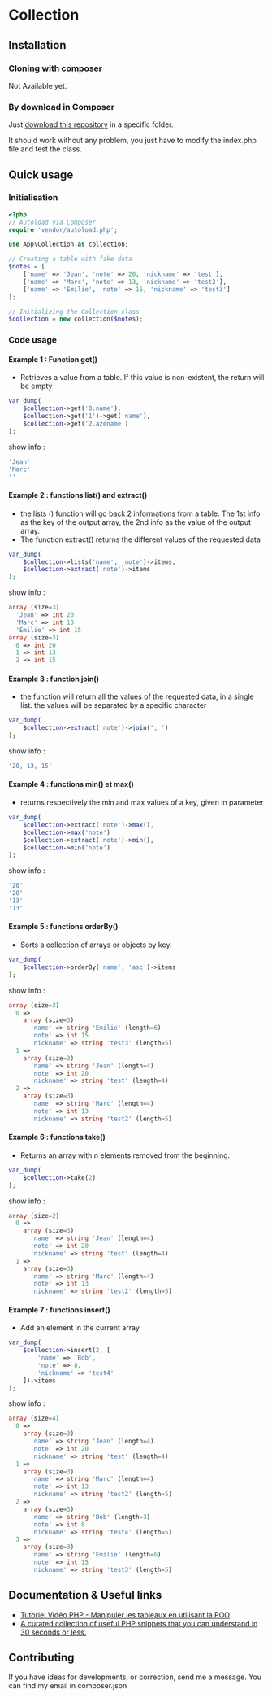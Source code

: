 Collection
=============

## Installation
### Cloning with composer
Not Available yet.

### By download in Composer 
Just [download this repository](https://github.com/Little-sumo-labs/Collection/archive/master.zip) in a specific folder.

It should work without any problem, you just have to modify the index.php file and test the class.

## Quick usage
### Initialisation
```php
<?php
// Autoload via Composer
require 'vendor/autoload.php';

use App\Collection as collection;

// Creating a table with fake data
$notes = [
    ['name' => 'Jean', 'note' => 20, 'nickname' => 'test'],
    ['name' => 'Marc', 'note' => 13, 'nickname' => 'test2'],
    ['name' => 'Emilie', 'note' => 15, 'nickname' => 'test3']
];

// Initializing the Collection class
$collection = new collection($notes);
```

### Code usage
#### Example 1 : Function get()
- Retrieves a value from a table. If this value is non-existent, the return will be empty

```php
var_dump(
    $collection->get('0.name'),
    $collection->get('1')->get('name'),
    $collection->get('2.azename')
);
```
show info :
```php
'Jean'
'Marc'
''
```

#### Example 2 : functions list() and extract()
- the lists () function will go back 2 informations from a table. The 1st info as the key of the output array, the 2nd info as the value of the output array. 
- The function extract() returns the different values of the requested data
```php
var_dump(
    $collection->lists('name', 'note')->items,
    $collection->extract('note')->items
);
```
show info :
```php
array (size=3)
  'Jean' => int 20
  'Marc' => int 13
  'Emilie' => int 15
array (size=3)
  0 => int 20
  1 => int 13
  2 => int 15
```

#### Example 3 : function join()
- the function will return all the values of the requested data, in a single list. the values will be separated by a specific character
```php
var_dump(
    $collection->extract('note')->join(', ')
);
```
show info :
```php
'20, 13, 15'
```

#### Example 4 : functions min() et max()
- returns respectively the min and max values ​​of a key, given in parameter
```php
var_dump(
    $collection->extract('note')->max(),
    $collection->max('note')
    $collection->extract('note')->min(),
    $collection->min('note')
);
```
show info :
```php
'20'
'20'
'13'
'13'
```

#### Example 5 : functions orderBy()
- Sorts a collection of arrays or objects by key.
```php
var_dump(
    $collection->orderBy('name', 'asc')->items
);
```
show info :
```php
array (size=3)
  0 => 
    array (size=3)
      'name' => string 'Emilie' (length=6)
      'note' => int 15
      'nickname' => string 'test3' (length=5)
  1 => 
    array (size=3)
      'name' => string 'Jean' (length=4)
      'note' => int 20
      'nickname' => string 'test' (length=4)
  2 => 
    array (size=3)
      'name' => string 'Marc' (length=4)
      'note' => int 13
      'nickname' => string 'test2' (length=5)
```

#### Example 6 : functions take()
- Returns an array with n elements removed from the beginning.
```php
var_dump(
    $collection->take(2)
);
```
show info :
```php
array (size=2)
  0 => 
    array (size=3)
      'name' => string 'Jean' (length=4)
      'note' => int 20
      'nickname' => string 'test' (length=4)
  1 => 
    array (size=3)
      'name' => string 'Marc' (length=4)
      'note' => int 13
      'nickname' => string 'test2' (length=5)
```

#### Example 7 : functions insert()
- Add an element in the current array
```php
var_dump(
    $collection->insert(2, [
        'name' => 'Bob',
        'note' => 8,
        'nickname' => 'test4'
    ])->items
);
```
show info :
```php
array (size=4)
  0 => 
    array (size=3)
      'name' => string 'Jean' (length=4)
      'note' => int 20
      'nickname' => string 'test' (length=4)
  1 => 
    array (size=3)
      'name' => string 'Marc' (length=4)
      'note' => int 13
      'nickname' => string 'test2' (length=5)
  2 => 
    array (size=3)
      'name' => string 'Bob' (length=3)
      'note' => int 8
      'nickname' => string 'test4' (length=5)
  3 => 
    array (size=3)
      'name' => string 'Emilie' (length=6)
      'note' => int 15
      'nickname' => string 'test3' (length=5)
```

## Documentation & Useful links
* [Tutoriel Vidéo PHP - Manipuler les tableaux en utilisant la POO](https://www.grafikart.fr/tutoriels/php/poo-collection-php-523)
* [ A curated collection of useful PHP snippets that you can understand in 30 seconds or less.](https://github.com/appzcoder/30-seconds-of-php-code)

## Contributing
If you have ideas for developments, or correction, send me a message. You can find my email in composer.json 